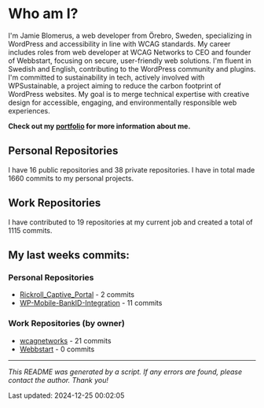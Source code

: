 # Who am I?
I'm Jamie Blomerus, a web developer from Örebro, Sweden, specializing in WordPress and accessibility in line with WCAG standards. My career includes roles from web developer at WCAG Networks to CEO and founder of Webbstart, focusing on secure, user-friendly web solutions. I'm fluent in Swedish and English, contributing to the WordPress community and plugins. I'm committed to sustainability in tech, actively involved with WPSustainable, a project aiming to reduce the carbon footprint of WordPress websites. My goal is to merge technical expertise with creative design for accessible, engaging, and environmentally responsible web experiences.

**Check out my [portfolio](jamie.blomerus.se) for more information about me.**

## Personal Repositories
I have 16 public repositories and 38 private repositories. I have in total made 1660 commits to my personal projects.

## Work Repositories
I have contributed to 19 repositories at my current job and created a total of 1115 commits.
## My last weeks commits:
### Personal Repositories
* [Rickroll_Captive_Portal](https://github.com/jamieblomerus/Rickroll_Captive_Portal) - 2 commits
* [WP-Mobile-BankID-Integration](https://github.com/jamieblomerus/WP-Mobile-BankID-Integration) - 11 commits

### Work Repositories (by owner)
* [wcagnetworks](https://github.com/wcagnetworks) - 21 commits
* [Webbstart](https://github.com/Webbstart) - 0 commits

---

*This README was generated by a script. If any errors are found, please contact the author. Thank you!*

Last updated: 2024-12-25 00:02:05